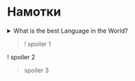 # Намотки

<details> 
  <summary> What is the best Language in the World? </summary>
  Spoiler text
</details>

>! spoiler 1  


! spoiler 2  


> spoiler 3  
